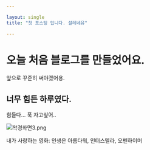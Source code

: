 ```yaml
---

layout: single
title: "첫 포스팅 입니다. 설레네유"

---
```


# 오늘 처음 블로그를 만들었어요.

앞으로 꾸준히 써야겠어용.

## 너무 힘든 하루였다.

힘들다... 푹 자고싶어..

![왁경화면3.png](../images/2023-09-22-first/eks.png)

내가 사랑하는 영화: 인생은 아름다워, 인터스텔라, 오펜하이머